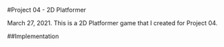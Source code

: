 #Project 04 - 2D Platformer

March 27, 2021. 
This is a 2D Platformer game that I created for Project 04.

##Implementation

